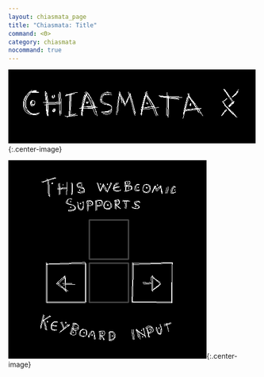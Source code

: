 ```yaml
---
layout: chiasmata_page
title: "Chiasmata: Title"
command: <Θ>
category: chiasmata
nocommand: true
---
```

![001](/chiasmata/images/etc/title.gif){:.center-image}


![controls](/chiasmata/images/etc/keyboard_input.gif "If this doesn't work, you probably have javascript turned off."){:.center-image}